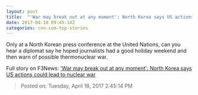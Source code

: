 ```yaml
---
layout: post
title:  "'War may break out at any moment': North Korea says US actions could lead to nuclear war"
date: 2017-04-18 09:45:14Z
categories: cnn-com-top-stories
---
```


Only at a North Korean press conference at the United Nations, can you hear a diplomat say he hoped journalists had a good holiday weekend and then warn of possible thermonuclear war.


Full story on F3News: ['War may break out at any moment': North Korea says US actions could lead to nuclear war](http://www.f3nws.com/n/WnxWyC)

> Posted on: Tuesday, April 18, 2017 2:45:14 PM
